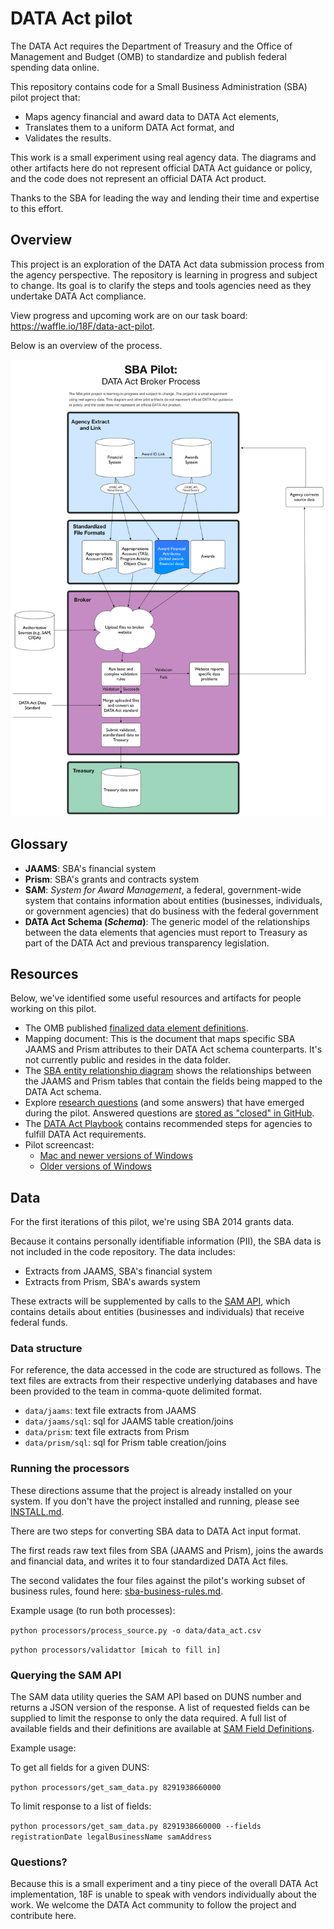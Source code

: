 # DATA Act pilot

The DATA Act requires the Department of Treasury and the Office of Management and Budget (OMB) to standardize and publish federal spending data online. 

This repository contains code for a Small Business Administration (SBA) pilot project that:
* Maps agency financial and award data to DATA Act elements,
* Translates them to a uniform DATA Act format, and
* Validates the results.

This work is a small experiment using real agency data. The diagrams and other artifacts here do not represent official DATA Act guidance or policy, and the code does not represent an official DATA Act product.

Thanks to the SBA for leading the way and lending their time and expertise to this effort.

## Overview

This project is an exploration of the DATA Act data submission process from the agency perspective. The repository is learning in progress and subject to change. Its goal is to clarify the steps and tools agencies need as they undertake DATA Act compliance.

View progress and upcoming work are on our task board: https://waffle.io/18F/data-act-pilot.

Below is an overview of the process.

![DATA Act pilot process flow](https://raw.githubusercontent.com/18F/data-act-pilot/master/SBA%20pilot%20process.png)

## Glossary
* **JAAMS**: SBA's financial system
* **Prism**: SBA's grants and contracts system
* **SAM**: _System for Award Management_, a federal, government-wide system that contains information about entities (businesses, individuals, or government agencies) that do business with the federal government
* **DATA Act Schema (_Schema_)**: The generic model of the relationships between the data elements that agencies must report to Treasury as part of the DATA Act and previous transparency legislation.

## Resources
Below, we've identified some useful resources and artifacts for people working on this pilot.

* The OMB published [finalized data element definitions](https://max.gov/maxportal/assets/public/offm/DataStandardsFinal.htm "Finalized Data Act Element Definitions").
* Mapping document: This is the document that maps specific SBA JAAMS and Prism attributes to their DATA Act schema counterparts. It's not currently public and resides in the data folder.
* The [SBA entity relationship diagram](https://raw.githubusercontent.com/18F/data-act-pilot/master/assets/images/jaams-prism-data-act-mapping.png "SBA ERD") shows the relationships between the JAAMS and Prism tables that contain the fields being mapped to the DATA Act schema.
* Explore [research questions](https://github.com/18F/data-act-pilot/labels/research%20questions "open issues labeled as 'research'") (and some answers) that have emerged during the pilot. Answered questions are [stored as "closed" in GitHub](https://github.com/18F/data-act-pilot/issues?q=label%3A%22research+questions%22+is%3Aclosed "closed issues labeled as 'research'").
* The [DATA Act Playbook](https://www.usaspending.gov/Documents/Summary%20of%20DATA%20Act%20Playbook.pdf "DATA Act Playbook") contains recommended steps for agencies to fulfill DATA Act requirements.
* Pilot screencast:
    * [Mac and newer versions of Windows](assets/screencast/data_act_pilot_screencast_sept_2015.mp4 "Pilot screencast, .mp4 version")
    * [Older versions of Windows](assets/screencast/data_act_pilot_screencast_sept_2015.mp4 "Pilot screencast, .avi version")

## Data
For the first iterations of this pilot, we're using SBA 2014 grants data.

Because it contains personally identifiable information (PII), the SBA data is not included in the code repository. The data includes:

* Extracts from JAAMS, SBA's financial system
* Extracts from Prism, SBA's awards system

These extracts will be supplemented by calls to the [SAM API](https://gsa.github.io/sam_api/sam/index.html), which contains details about entities (businesses and individuals) that receive federal funds.

### Data structure
For reference, the data accessed in the code are structured as follows. The text files are extracts from their respective underlying databases and have been provided to the team in comma-quote delimited format.

* `data/jaams`: text file extracts from JAAMS
* `data/jaams/sql`: sql for JAAMS table creation/joins
* `data/prism`: text file extracts from Prism
* `data/prism/sql`: sql for Prism table creation/joins

### Running the processors
These directions assume that the project is already installed on your system. If you don't have the project installed and running, please see [INSTALL.md](INSTALL.md "Installation instructions").

There are two steps for converting SBA data to DATA Act input format.

The first reads raw text files from SBA (JAAMS and Prism), joins the awards and financial data, and writes it to four standardized DATA Act files.

The second validates the four files against the pilot's working subset of business rules, found here: [sba-business-rules.md](sba-business-rules.md "SBA Business Rules").

Example usage (to run both processes):

`python processors/process_source.py -o data/data_act.csv`

`python processors/validattor [micah to fill in]`

### Querying the SAM API
The SAM data utility queries the SAM API based on DUNS number and returns a JSON version of the response. A list of requested fields can be supplied to limit the response to only the data required. A full list of available fields and their definitions are available at [SAM Field Definitions](http://gsa.github.io/sam_api/sam/fields.html).

Example usage:

To get all fields for a given DUNS:

`python processors/get_sam_data.py 8291938660000`

To limit response to a list of fields:

`python processors/get_sam_data.py 8291938660000 --fields registrationDate legalBusinessName samAddress`


### Questions?

Because this is a small experiment and a tiny piece of the overall DATA Act implementation, 18F is unable to speak with vendors individually about the work. We welcome the DATA Act community to follow the project and contribute here.
